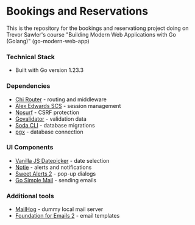 # Bookings and Reservations 

This is the repository for the bookings and reservationg project doing on Trevor Sawler's course "Building Modern Web Applications with Go (Golang)"
(go-modern-web-app) 

### Technical Stack
- Built with Go version 1.23.3

### Dependencies
- [Chi Router](https://github.com/go-chi/chi/v5) - routing and middleware
- [Alex Edwards SCS](https://github.com/alexedwards/scs/v2) - session management 
- [Nosurf](https://github.com/justinas/nosurf) - CSRF protection
- [Govalidator](https://github.com/asaskevich/govalidator) - validation data
- [Soda CLI](https://gobuffalo.io/documentation/database/soda/) - database migrations
- [pgx](https://github.com/jackc/pgx) - database connection 

### UI Components
- [Vanilla JS Datepicker](https://github.com/mymth/vanillajs-datepicker/) - date selection
- [Notie](https://github.com/jaredreich/notie) - alerts and notifications
- [Sweet Alerts 2](https://sweetalert2.github.io/#download) - pop-up dialogs
- [Go Simple Mail](https://github.com/xhit/go-simple-mail) - sending emails

### Additional tools 
- [MailHog](https://github.com/mailhog/MailHog) - dummy local mail server 
- [Foundation for Emails 2](https://get.foundation/emails.html) - email templates